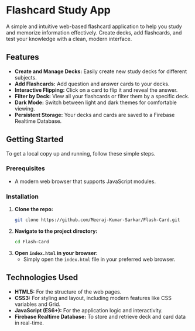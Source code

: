 # Flashcard Study App

A simple and intuitive web-based flashcard application to help you study and memorize information effectively. Create decks, add flashcards, and test your knowledge with a clean, modern interface.

## Features

- **Create and Manage Decks:** Easily create new study decks for different subjects.
- **Add Flashcards:** Add question and answer cards to your decks.
- **Interactive Flipping:** Click on a card to flip it and reveal the answer.
- **Filter by Deck:** View all your flashcards or filter them by a specific deck.
- **Dark Mode:** Switch between light and dark themes for comfortable viewing.
- **Persistent Storage:** Your decks and cards are saved to a Firebase Realtime Database.

## Getting Started

To get a local copy up and running, follow these simple steps.

### Prerequisites

- A modern web browser that supports JavaScript modules.

### Installation

1. **Clone the repo:**
   ```sh
   git clone https://github.com/Meeraj-Kumar-Sarkar/Flash-Card.git
   ```
2. **Navigate to the project directory:**
   ```sh
   cd Flash-Card
   ```
3. **Open `index.html` in your browser:**
   - Simply open the `index.html` file in your preferred web browser.

## Technologies Used

- **HTML5:** For the structure of the web pages.
- **CSS3:** For styling and layout, including modern features like CSS variables and Grid.
- **JavaScript (ES6+):** For the application logic and interactivity.
- **Firebase Realtime Database:** To store and retrieve deck and card data in real-time.
